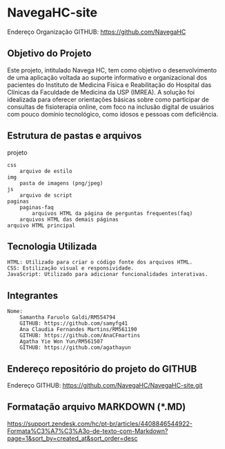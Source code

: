 # NavegaHC-site

Endereço Organização GITHUB: https://github.com/NavegaHC

## Objetivo do Projeto
Este projeto, intitulado Navega HC, tem como objetivo o desenvolvimento de uma 
aplicação voltada ao suporte informativo e organizacional dos pacientes do Instituto 
de Medicina Física e Reabilitação do Hospital das Clínicas da Faculdade de 
Medicina da USP (IMREA). A solução foi idealizada para oferecer orientações 
básicas sobre como participar de consultas de fisioterapia online, com foco na 
inclusão digital de usuários com pouco domínio tecnológico, como idosos e pessoas 
com deficiência. 

## Estrutura de pastas e arquivos

projeto

    css
        arquivo de estilo
    img
        pasta de imagens (png/jpeg)
    js
        arquivo de script
    paginas
        paginas-faq
            arquivos HTML da página de perguntas frequentes(faq)
        arquivos HTML das demais páginas
    arquivo HTML principal


## Tecnologia Utilizada

    HTML: Utilizado para criar o código fonte dos arquivos HTML.
    CSS: Estilização visual e responsividade.
    JavaScript: Utilizado para adicionar funcionalidades interativas.

## Integrantes

    Nome:
        Samantha Faruolo Galdi/RM554794
        GITHUB: https://github.com/samyfg41
        Ana Claudia Fernandes Martins/RM561190
        GITHUB: https://github.com/AnaCFmartins
        Agatha Yie Won Yun/RM561507
        GITHUB: https://github.com/agathayun

## Endereço repositório do projeto do GITHUB

Endereço GITHUB: https://github.com/NavegaHC/NavegaHC-site.git

## Formatação arquivo MARKDOWN (*.MD)
https://support.zendesk.com/hc/pt-br/articles/4408846544922-Formata%C3%A7%C3%A3o-de-texto-com-Markdown?page=1&sort_by=created_at&sort_order=desc 
    